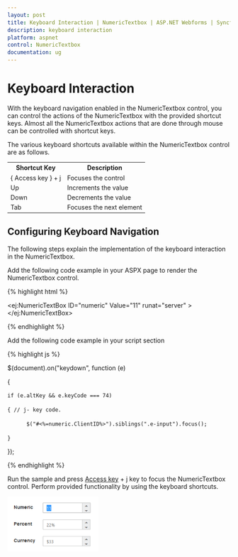 ```yaml
---
layout: post
title: Keyboard Interaction | NumericTextbox | ASP.NET Webforms | Syncfusion
description: keyboard interaction
platform: aspnet
control: NumericTextbox
documentation: ug
---
```


# Keyboard Interaction

With the keyboard navigation enabled in the NumericTextbox control, you can control the actions of the NumericTextbox with the provided shortcut keys. Almost all the NumericTextbox actions that are done through mouse can be controlled with shortcut keys.

The various keyboard shortcuts available within the NumericTextbox control are as follows. 



<table>
<tr>
<th>
Shortcut Key</th><th>
Description</th></tr>
<tr>
<td>
{ Access key } + j</td><td>
Focuses the control</td></tr>
<tr>
<td>
Up</td><td>
Increments the value</td></tr>
<tr>
<td>
Down</td><td>
Decrements the value</td></tr>
<tr>
<td>
Tab</td><td>
Focuses the next element</td></tr>
</table>


## Configuring Keyboard Navigation

The following steps explain the implementation of the keyboard interaction in the NumericTextbox.

Add the following code example in your ASPX page to render the NumericTextbox control.

{% highlight html %}

<ej:NumericTextBox ID="numeric" Value="11"  runat="server" ></ej:NumericTextBox> 



{% endhighlight %}

Add the following code example in your script section

{% highlight js %}

$(document).on("keydown", function (e) 

{

    if (e.altKey && e.keyCode === 74) 

    { // j- key code.

          $("#<%=numeric.ClientID%>").siblings(".e-input").focus();

    }

});



{% endhighlight %}



Run the sample and press [Access key](http://en.wikipedia.org/wiki/Access_key) + j key to focus the NumericTextbox control. Perform provided functionality by using the keyboard shortcuts.

![C:/Users/giftline.jebamani/Desktop/p.png](Keyboard-Interaction_images/Keyboard-Interaction_img1.png) 



